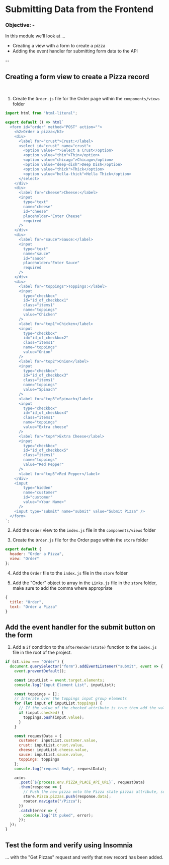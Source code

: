 # Submitting Data from the Frontend

### **Objective: -**

In this module we'll look at ...

- Creating a view with a form to create a pizza
- Adding the event handler for submitting form data to the API

--

## Creating a form view to create a Pizza record

<br>

1. Create the `Order.js` file for the Order page within the `components/views` folder

```javascript
import html from "html-literal";

export default () => html`
  <form id="order" method="POST" action="">
    <h2>Order a pizza</h2>
    <div>
      <label for="crust">Crust:</label>
      <select id="crust" name="crust">
        <option value="">Select a Crust</option>
        <option value="thin">Thin</option>
        <option value="chicago">Chicago</option>
        <option value="deep-dish">Deep Dish</option>
        <option value="thick">Thick</option>
        <option value="hella-thick">Hella Thick</option>
      </select>
    </div>
    <div>
      <label for="cheese">Cheese:</label>
      <input
        type="text"
        name="cheese"
        id="cheese"
        placeholder="Enter Cheese"
        required
      />
    </div>
    <div>
      <label for="sauce">Sauce:</label>
      <input
        type="text"
        name="sauce"
        id="sauce"
        placeholder="Enter Sauce"
        required
      />
    </div>
    <div>
      <label for="toppings">Toppings:</label>
      <input
        type="checkbox"
        id="id_of_checkbox1"
        class="items1"
        name="toppings"
        value="Chicken"
      />
      <label for="top1">Chicken</label>
      <input
        type="checkbox"
        id="id_of_checkbox2"
        class="items1"
        name="toppings"
        value="Onion"
      />
      <label for="top2">Onion</label>
      <input
        type="checkbox"
        id="id_of_checkbox3"
        class="items1"
        name="toppings"
        value="Spinach"
      />
      <label for="top3">Spinach</label>
      <input
        type="checkbox"
        id="id_of_checkbox4"
        class="items1"
        name="toppings"
        value="Extra cheese"
      />
      <label for="top4">Extra Cheese</label>
      <input
        type="checkbox"
        id="id_of_checkbox5"
        class="items1"
        name="toppings"
        value="Red Pepper"
      />
      <label for="top5">Red Pepper</label>
    </div>
    <input
        type="hidden"
        name="customer"
        id="customer"
        value="<Your Name>"
      />
    <input type="submit" name="submit" value="Submit Pizza" />
  </form>
`;
```

2. Add the `Order` view to the `index.js` file in the `components/views` folder

3. Create the `Order.js` file for the Order page within the `store` folder

```javascript
export default {
  header: "Order a Pizza",
  view: "Order"
};
```

4. Add the `Order` file to the `index.js` file in the `store` folder

5. Add the "Order" object to array in the `Links.js` file in the `store` folder, make sure to add the comma where
   appropriate

```javascript
{
  title: "Order",
  text: "Order a Pizza"
}
```

## Add the event handler for the submit button on the form

1. Add a `if` condition to the `afterRender(state)` function to the `index.js` file in the root of the project.

```javascript
if (st.view === "Order") {
  document.querySelector("form").addEventListener("submit", event => {
    event.preventDefault();

    const inputList = event.target.elements;
    console.log("Input Element List", inputList);

    const toppings = [];
    // Interate over the toppings input group elements
    for (let input of inputList.toppings) {
      // If the value of the checked attribute is true then add the value to the toppings array
      if (input.checked) {
        toppings.push(input.value);
      }
    }

    const requestData = {
      customer: inputList.customer.value,
      crust: inputList.crust.value,
      cheese: inputList.cheese.value,
      sauce: inputList.sauce.value,
      toppings: toppings
    };
    console.log("request Body", requestData);

    axios
      .post(`${process.env.PIZZA_PLACE_API_URL}`, requestData)
      .then(response => {
        // Push the new pizza onto the Pizza state pizzas attribute, so it can be displayed in the pizza list
        store.Pizza.pizzas.push(response.data);
        router.navigate("/Pizza");
      })
      .catch(error => {
        console.log("It puked", error);
      });
  });
}
```

## Test the form and verify using Insomnia

... with the "Get Pizzas" request and verify that new record has been added.
